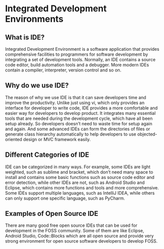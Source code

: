 # Integrated Development Environments

## What is IDE?

Integrated Development Environment is a software application that provides comprehensive facilities to programmers for software development by integrating a set of development tools. Normally, an IDE contains a source code editor, build automation tools and a debugger. More modern IDEs contain a compiler, interpreter, version control and so on.

## Why do we use IDE?

The reason of why we use IDE is that it can save developers time and improve the productivity. Unlike just using vi, which only provides an interface for developer to write code, IDE provides a more comfortable and easier way for developers to develop product. It integrates many essential tools that are needed during the development cycle, which have all been setup already. So developers doesn’t need to waste time for setup again and again. And some advanced IDEs can form the directories of files or generate class hierarchy automatically to help developers to use objected-oriented design or MVC framework easily.

## Different Categories of IDE

IDE can be categorized in many ways. For example, some IDEs are light weighted, such as sublime and bracket, which don’t need many space to install and contains some basic functions such as source code editor and error detection, while other IDEs are not, such as Android Studio and Eclipse, which contains more functions and tools and more comprehensive. Some IDEs support multiple languages, such as IntelliJ IDEA, while others can only support one specific language, such as PyCharm.

## Examples of Open Source IDE

There are many good free open source IDEs that can be used for development in the FOSS community. Some of them are like Eclipse, Android Studio, Code::Blocks which are all open source and provide very strong environment for open source software developers to develop FOSS.

